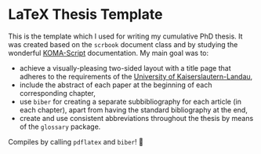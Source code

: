 # LaTeX Thesis Template
This is the template which I used for writing my cumulative PhD thesis.
It was created based on the `scrbook` document class and by studying the wonderful [KOMA-Script](https://ctan.org/pkg/koma-script) documentation. My main goal was to:
* achieve a visually-pleasing two-sided layout with a title page that adheres to the requirements of the [University of Kaiserslautern-Landau](https://en.wikipedia.org/wiki/University_of_Kaiserslautern-Landau),
* include the abstract of each paper at the beginning of each corresponding chapter,
* use `biber` for creating a separate subbibliography for each article (in each chapter), apart from having the standard bibliography at the end,
* create and use consistent abbreviations throughout the thesis by means of the `glossary` package.

Compiles by calling `pdflatex` and `biber`! :rocket:
